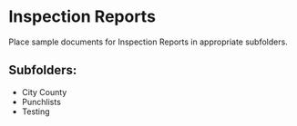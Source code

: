 # Inspection Reports

Place sample documents for Inspection Reports in appropriate subfolders.

## Subfolders:
- City County
- Punchlists
- Testing
